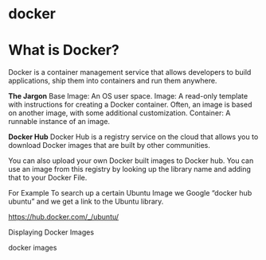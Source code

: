 # docker

# What is Docker?
Docker is a container management service that allows developers to build applications, ship them into containers and run them anywhere.

**The Jargon**
Base Image: An OS user space.
Image: A read-only template with instructions for creating a Docker container. Often, an image is based on another image, with some additional customization.
Container: A runnable instance of an image.

**Docker Hub**
Docker Hub is a registry service on the cloud that allows you to download Docker images that are built by other communities.

You can also upload your own Docker built images to Docker hub. You can use an image from this registry by looking up the library name and adding that to your Docker File.

For Example
To search up a certain Ubuntu Image we Google “docker hub ubuntu” and we get a link to the Ubuntu library.

https://hub.docker.com/_/ubuntu/


Displaying Docker Images

docker images




